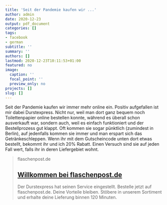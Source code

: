 ```yaml
---
title: 'Seit der Pandemie kaufen wir ...'
author: admin
date: 2020-12-23
output: pdf_document
categories: []
tags:
- facebook
- german
subtitle: ''
summary: ''
authors: []
lastmod: 2020-12-23T10:11:53+01:00
featured: no
image:
  caption: ''
  focal_point: ''
  preview_only: no
projects: []
slug: []
---
```

Seit der Pandemie kaufen wir immer mehr online ein. Positiv aufgefallen ist mir dabei Durstexpress. Nicht nur, weil man dort ganz bequem noch Toilettenpapier online bestellen konnte, während es überall schon ausverkauft war, sondern auch, weil es einfach funktioniert und der Bestellprozess gut klappt. Oft kommen sie sogar pünktlich (zumindest in Berlin), auf jedenfalls kommen sie immer und man erspart sich das Getränkeschleppen. Wenn ihr mit dem Gutscheincode unten dort etwas bestellt, bekommt ihr und ich 20% Rabatt. Einen Versuch sind sie auf jeden Fall wert, falls ihr in deren Liefergebiet wohnt.
> flaschenpost.de
> ## [Willkommen bei flaschenpost.de](http://durstexpress.com/)
>
>Der Durstexpress hat seinen Service eingestellt. Bestelle jetzt auf flaschenpost.de. Deine Vorteile bleiben. Stöbere in unserem Sortiment und erhalte deine Lieferung binnen 120 Minuten.

